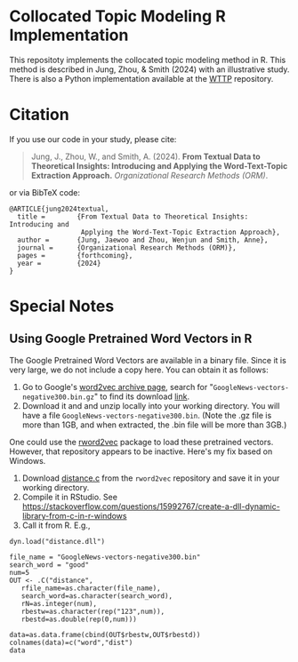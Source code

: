 # Collocated Topic Modeling R Implementation

This repositoty implements the collocated topic modeling method in R. This method is described in Jung, Zhou, & Smith (2024) with an illustrative study. There is also a Python implementation available at the [WTTP](https://github.com/wzhou7/WTTP) repository.


# Citation

If you use our code in your study, please cite:

> Jung, J., Zhou, W., and Smith, A. (2024). **From Textual Data to Theoretical Insights: Introducing and Applying the Word-Text-Topic Extraction Approach.** *Organizational Research Methods (ORM)*.

or via BibTeX code:

```
@ARTICLE{jung2024textual,
  title =        {From Textual Data to Theoretical Insights: Introducing and
                  Applying the Word-Text-Topic Extraction Approach},
  author =       {Jung, Jaewoo and Zhou, Wenjun and Smith, Anne},
  journal =      {Organizational Research Methods (ORM)},
  pages =        {forthcoming},
  year =         {2024}
}
```


# Special Notes

## Using Google Pretrained Word Vectors in R

The Google Pretrained Word Vectors are available in a binary file. Since it is very large, we do not include a copy here. You can obtain it as follows:

1. Go to Google's [word2vec archive page](https://code.google.com/archive/p/word2vec/), search for "`GoogleNews-vectors-negative300.bin.gz`" to find its download [link](https://drive.google.com/file/d/0B7XkCwpI5KDYNlNUTTlSS21pQmM/edit?usp=sharing).
2. Download it and and unzip locally into your working directory. You will have a file `GoogleNews-vectors-negative300.bin`. (Note the .gz file is more than 1GB, and when extracted, the .bin file will be more than 3GB.)

One could use the [rword2vec](https://github.com/mukul13/rword2vec) package to load these pretrained vectors. However, that repository appears to be inactive. Here's my fix based on Windows.

1. Download [distance.c](https://github.com/mukul13/rword2vec/blob/master/src/distance.c) from the `rword2vec` repository and save it in your working directory.
2. Compile it in RStudio. See https://stackoverflow.com/questions/15992767/create-a-dll-dynamic-library-from-c-in-r-windows
3. Call it from R. E.g., 

```
dyn.load("distance.dll")

file_name = "GoogleNews-vectors-negative300.bin"
search_word = "good"
num=5
OUT <- .C("distance",
   rfile_name=as.character(file_name),
   search_word=as.character(search_word),
   rN=as.integer(num),
   rbestw=as.character(rep("123",num)),
   rbestd=as.double(rep(0,num)))

data=as.data.frame(cbind(OUT$rbestw,OUT$rbestd))
colnames(data)=c("word","dist")
data
```

